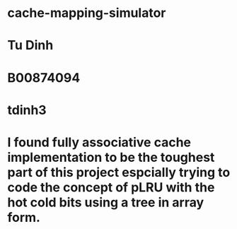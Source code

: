 # cache-mapping-simulator

# Tu Dinh
# B00874094
# tdinh3
# I found fully associative cache implementation to be the toughest part of this project espcially trying to code the concept of pLRU with the hot cold bits using a tree in array form.